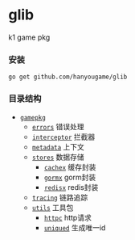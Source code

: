 # glib
k1 game pkg

### 安装
```shell
go get github.com/hanyougame/glib
```

### 目录结构
- [`gamepkg`](./gamepkg)
    - [`errors`](./errors) 错误处理
    - [`interceptor`](./interceptor) 拦截器
    - [`metadata`](./metadata) 上下文
    - [`stores`](./stores) 数据存储
        - [`cachex`](./stores/cachex) 缓存封装
        - [`gormx`](./stores/gormx) gorm封装
        - [`redisx`](./stores/redisx) redis封装
    - [`tracing`](./tracing) 链路追踪
    - [`utils`](./utils) 工具包
        - [`httpc`](./utils/httpc) http请求
        - [`uniqued`](./utils/uniqued) 生成唯一id
